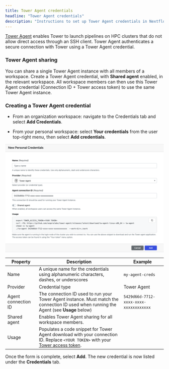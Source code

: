 ```yaml
---
title: Tower Agent credentials
headline: "Tower Agent credentials"
description: "Instructions to set up Tower Agent credentials in Nextflow Tower."
---
```


[Tower Agent](../agent.md) enables Tower to launch pipelines on HPC clusters that do not allow direct access through an SSH client. Tower Agent authenticates a secure connection with Tower using a Tower Agent credential.

### Tower Agent sharing

You can share a single Tower Agent instance with all members of a workspace. Create a Tower Agent credential, with **Shared agent** enabled, in the relevant workspace. All workspace members can then use this Tower Agent credential (Connection ID + Tower access token) to use the same Tower Agent instance.

### Creating a Tower Agent credential

- From an organization workspace: navigate to the Credentials tab and select **Add Credentials**.

- From your personal workspace: select **Your credentials** from the user top-right menu, then select **Add credentials**.

![](_images/agent_credential.png)

| Property            | Description                                                                                                                                                       | Example                                |
| ------------------- | ----------------------------------------------------------------------------------------------------------------------------------------------------------------- | -------------------------------------- |
| Name                | A unique name for the credentials using alphanumeric characters, dashes, or underscores                                                                           | `my-agent-creds`                       |
| Provider            | Credential type                                                                                                                                                   | Tower Agent                            |
| Agent connection ID | The connection ID used to run your Tower Agent instance. Must match the connection ID used when running the Agent (see **Usage** below)                           | `5429d66d-7712-xxxx-xxxx-xxxxxxxxxxxx` |
| Shared agent        | Enables Tower Agent sharing for all workspace members.                                                                                                            |                                        |
| Usage               | Populates a code snippet for Tower Agent download with your connection ID. Replace `<YOUR TOKEN>` with your [Tower access token](api/overview.md#authentication). |                                        |

Once the form is complete, select **Add**. The new credential is now listed under the **Credentials** tab.
